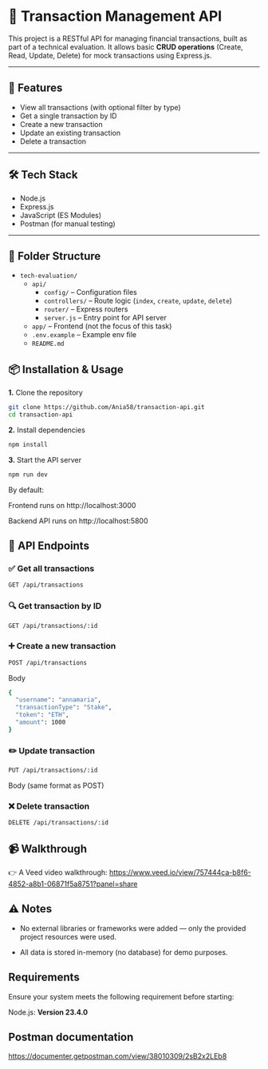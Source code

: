 # 💸 Transaction Management API

This project is a RESTful API for managing financial transactions, built as part of a technical evaluation. It allows basic **CRUD operations** (Create, Read, Update, Delete) for mock transactions using Express.js.

---

## 🚀 Features

- View all transactions (with optional filter by type)
- Get a single transaction by ID
- Create a new transaction
- Update an existing transaction
- Delete a transaction

---

## 🛠 Tech Stack

- Node.js
- Express.js
- JavaScript (ES Modules)
- Postman (for manual testing)

---

## 📂 Folder Structure

- `tech-evaluation/`
  - `api/`
    - `config/` – Configuration files
    - `controllers/` – Route logic (`index`, `create`, `update`, `delete`)
    - `router/` – Express routers
    - `server.js` – Entry point for API server
  - `app/` – Frontend (not the focus of this task)
  - `.env.example` – Example env file
  - `README.md`

## 📦 Installation & Usage
**1.** Clone the repository

```bash
git clone https://github.com/Ania58/transaction-api.git
cd transaction-api
```
**2.** Install dependencies

```bash
npm install
```
**3.** Start the API server

```bash
npm run dev
```
By default:

Frontend runs on http://localhost:3000

Backend API runs on http://localhost:5800

## 📮 API Endpoints

### ✅ Get all transactions

```bash
GET /api/transactions
```
### 🔍 Get transaction by ID

```bash
GET /api/transactions/:id
```

### ➕ Create a new transaction

```bash
POST /api/transactions
```
Body

```bash
{
  "username": "annamaria",
  "transactionType": "Stake",
  "token": "ETH",
  "amount": 1000
}
```
### ✏️ Update transaction

```bash
PUT /api/transactions/:id
```
Body (same format as POST)

### ❌ Delete transaction

```bash
DELETE /api/transactions/:id
```

## 📹 Walkthrough
👉 A Veed video walkthrough: https://www.veed.io/view/757444ca-b8f6-4852-a8b1-06871f5a8751?panel=share

## ⚠️ Notes
* No external libraries or frameworks were added — only the provided project resources were used.

* All data is stored in-memory (no database) for demo purposes.

## Requirements
Ensure your system meets the following requirement before starting:

Node.js: **Version 23.4.0**


## Postman documentation
https://documenter.getpostman.com/view/38010309/2sB2x2LEb8